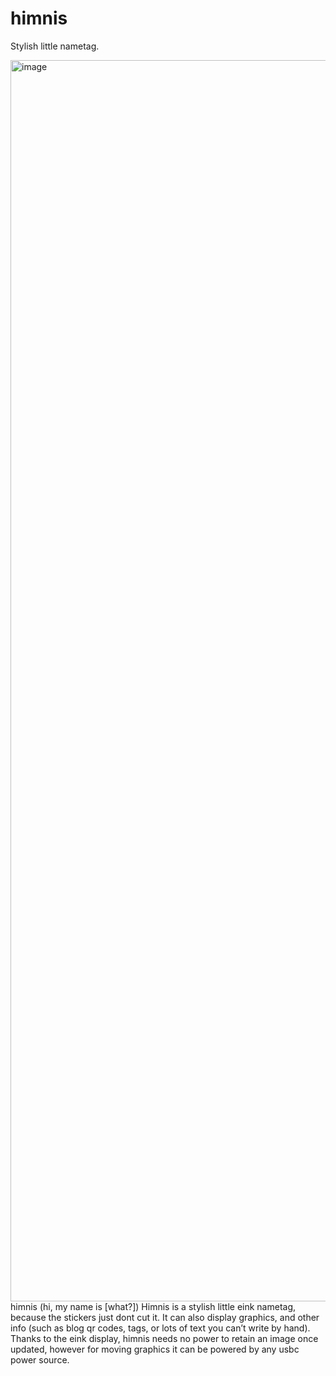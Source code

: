 # himnis
Stylish little nametag.

<img width="4070" height="1986" alt="image" src="https://github.com/user-attachments/assets/511544da-5939-4eec-8b91-40d757ae636a" />
himnis (hi, my name is [what?])
Himnis is a stylish little eink nametag, because the stickers just dont cut it. It can also display graphics, and other info (such as blog qr codes, tags, or lots of text you can’t write by hand). 
Thanks to the eink display, himnis needs no power to retain an image once updated, however for moving graphics it can be powered by any usbc power source. 
